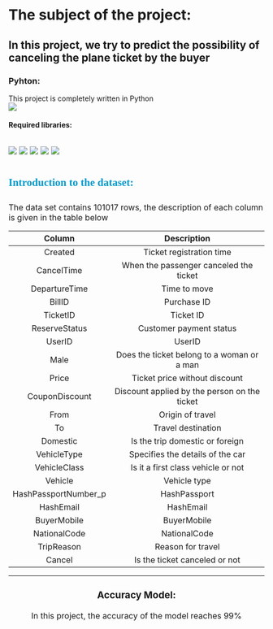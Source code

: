 # The subject of the project:
**In this project, we try to predict the possibility of canceling the plane ticket by the buyer**
---
### Pyhton:
This project is completely written in Python </br>
<img src = "https://img.shields.io/badge/Python-f39f37" />
#### Required libraries:
<img src = "https://img.shields.io/badge/pandas-f39f37" /> <img src = "https://img.shields.io/badge/numpy-f39f37" /> <img src = "https://img.shields.io/badge/datetime-f39f37" />
<img src = "https://img.shields.io/badge/scikit learn-f39f37" /> <img src = "https://img.shields.io/badge/seaborn-f39f37" />
---
<h2 style="line-height:200%;font-family:vazir;color:#0099cc">
<font color="#0099cc">
Introduction to the dataset:
</font>
</h2>

<p>
<font size=3>
The data set contains 101017 rows, the description of each column is given in the table below
</font>
</p>

<center>
<div>
<font size=3>
    
|Column|Description|
|:------:|:---:|
|Created|Ticket registration time|
|CancelTime|When the passenger canceled the ticket|
|DepartureTime|Time to move|
|BillID|Purchase ID|
|TicketID|Ticket ID|
|ReserveStatus|Customer payment status|
|UserID|UserID|
|Male|Does the ticket belong to a woman or a man|
|Price|Ticket price without discount|
|CouponDiscount|Discount applied by the person on the ticket|
|From|Origin of travel|
|To|Travel destination|
|Domestic|Is the trip domestic or foreign|
|VehicleType|Specifies the details of the car|
|VehicleClass|Is it a first class vehicle or not|
|Vehicle|Vehicle type|
|HashPassportNumber_p|HashPassport|
|HashEmail|HashEmail|
|BuyerMobile|BuyerMobile|
|NationalCode|NationalCode|
|TripReason|Reason for travel|
|Cancel|Is the ticket canceled or not|


---
### Accuracy Model:
In this project, the accuracy of the model reaches 99%
